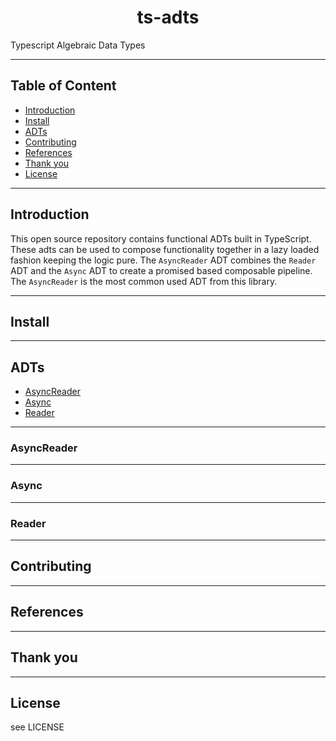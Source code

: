 <h1 align="center">ts-adts</h1>

<p>Typescript Algebraic Data Types</p>

---

## Table of Content

- [Introduction](#introduction)
- [Install](#install)
- [ADTs](#adts)
- [Contributing](#contributing)
- [References](#references)
- [Thank you](#thank-you)
- [License](#license)

---

## Introduction

This open source repository contains functional ADTs built in TypeScript. These adts can be used to
compose functionality together in a lazy loaded fashion keeping the logic pure. The `AsyncReader` ADT 
combines the `Reader` ADT and the `Async` ADT to create a promised based composable pipeline. The 
`AsyncReader` is the most common used ADT from this library.

---

## Install

---

## ADTs

- [AsyncReader](#asyncreader)
- [Async](#async)
- [Reader](#reader)

---

### AsyncReader

---

### Async

---

### Reader

---

## Contributing

---

## References

---

## Thank you

---

## License

see LICENSE